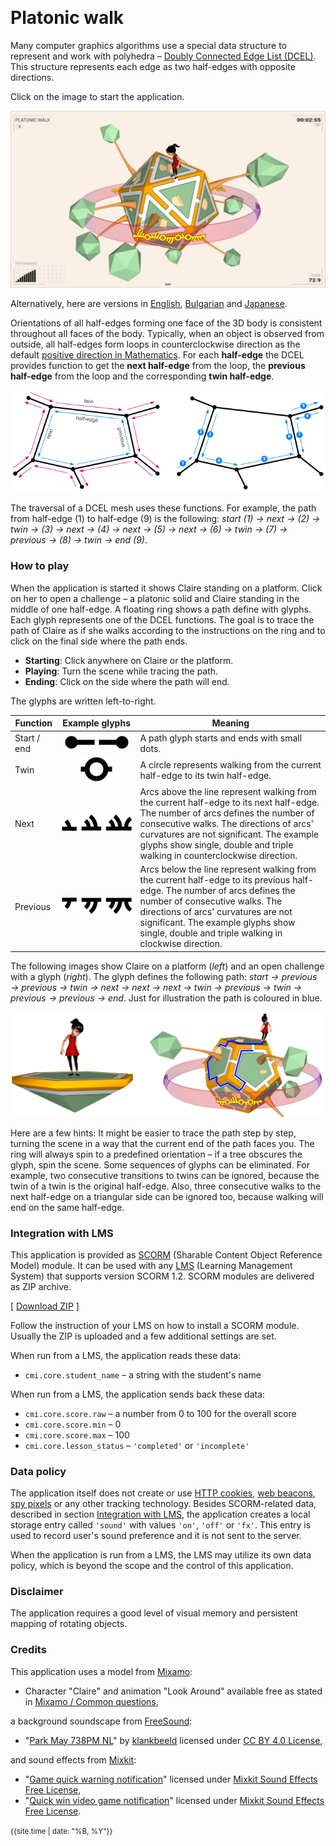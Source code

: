 &nbsp;
# Platonic walk

Many computer graphics algorithms use a special data structure to represent and work with polyhedra &ndash; [Doubly Connected Edge List (DCEL)](https://en.wikipedia.org/wiki/Doubly_connected_edge_list). This structure represents each edge as two half-edges with opposite directions.  

Click on the image to start the application.

[<img src="docs/snapshot.jpg">](platonic-walk.html)

Alternatively, here are versions in [English](platonic-walk.html?lang=en), [Bulgarian](platonic-walk.html?lang=bg) and [Japanese](platonic-walk.html?lang=jp).

Orientations of all half-edges forming one face of the 3D body is consistent throughout all faces of the body. Typically, when an object is observed from outside, all half-edges form loops in counterclockwise direction as the default [positive direction in Mathematics](https://en.wikipedia.org/wiki/Clockwise#Mathematics). For each **half-edge** the DCEL provides function to get the **next half-edge** from the loop, the **previous half-edge** from the loop and the corresponding **twin half-edge**.

<img src="docs/dcel.png">

The traversal of a DCEL mesh uses these functions. For example, the path from half-edge (1) to half-edge (9) is the following:
*start (1) &rarr; next &rarr; (2) &rarr; twin &rarr; (3) &rarr; next &rarr; (4) &rarr; next &rarr; (5) &rarr; next &rarr; (6) &rarr; twin &rarr; (7) &rarr; previous &rarr; (8) &rarr; twin &rarr; end (9)*.


### How to play

When the application is started it shows Claire standing on a platform. Click on her to open a challenge &ndash; a platonic solid and Claire standing in the middle of one half-edge. A floating ring shows a path define with glyphs. Each glyph represents one of the DCEL functions. The goal is to trace the path of Claire as if she walks according to the instructions on the ring and to click on the final side where the path ends.

- **Starting**: Click anywhere on Claire or the platform.
- **Playing**:  Turn the scene while tracing the path.
- **Ending**: Click on the side where the path will end.

The glyphs are written left-to-right. 

| Function | Example&nbsp;glyphs | Meaning |
| --- | :-: | --- |
| Start / end | <img src="docs/glyph-beg-end.png"> | A path glyph starts and ends with small dots. |
| Twin  | <img src="docs/glyph-twin.png"> | A circle represents walking from the current half-edge to its twin half-edge. |
| Next  | <img src="docs/glyph-next.png"> | Arcs above the line represent walking from the current half-edge to its next half-edge. The number of arcs defines the number of consecutive walks. The directions of arcs' curvatures are not significant. The example glyphs show single, double and triple walking in counterclockwise direction. |
| Previous  | <img src="docs/glyph-previous.png"> | Arcs below the line represent walking from the current half-edge to its previous half-edge. The number of arcs defines the number of consecutive walks. The directions of arcs' curvatures are not significant. The example glyphs show single, double and triple walking in clockwise direction. |

The following images show Claire on a platform (*left*) and an open challenge with a glyph (*right*). The glyph defines the following path:  *start &rarr; previous &rarr; previous &rarr; twin &rarr; next &rarr; next &rarr; next &rarr; twin &rarr; previous &rarr; twin &rarr; previous &rarr; previous &rarr; end*. Just for illustration the path is coloured in blue.

<img src="docs/claire.jpg">

Here are a few hints: It might be easier to trace the path step by step, turning the scene in a way that the current end of the path faces you. The ring will always spin to a predefined orientation &ndash; if a tree obscures the glyph, spin the scene. Some sequences of glyphs can be eliminated. For example, two consecutive transitions to twins can be ignored, because the twin of a twin is the original half-edge. Also, three consecutive walks to the next half-edge on a triangular side can be ignored too, because walking will end on the same half-edge.



### Integration with LMS

This application is provided as [SCORM](https://scorm.com/scorm-explained/one-minute-scorm-overview/) (Sharable Content Object Reference Model) module. It can be used with any [LMS](https://en.wikipedia.org/wiki/Learning_management_system) (Learning Management System) that supports version SCORM 1.2. SCORM modules are delivered as ZIP archive.

[ [Download ZIP](../../bin/platonic-walk.zip) ]

Follow the instruction of your LMS on how to install a SCORM module. Usually the ZIP is uploaded and a few additional settings are set.

When run from a LMS, the application reads these data:
- `cmi.core.student_name` &ndash; a string with the student's name

When run from a LMS, the application sends back these data:

- `cmi.core.score.raw` &ndash; a number from 0 to 100 for the overall score
- `cmi.core.score.min` &ndash; 0
- `cmi.core.score.max` &ndash; 100
- `cmi.core.lesson_status` &ndash; `'completed'` or `'incomplete'`

### Data policy

The application itself does not create or use [HTTP cookies](https://developer.mozilla.org/en-US/docs/Web/HTTP/Cookies), [web beacons](https://en.wikipedia.org/wiki/Web_beacon), [spy pixels](https://en.wikipedia.org/wiki/Spy_pixel) or any other tracking technology. Besides SCORM-related data, described in section [Integration with LMS](#integration-with-lms), the application creates a local storage entry called `'sound'` with values `'on'`, `'off'` or `'fx'`. This entry is used to record user's sound preference and it is not sent to the server.

When the application is run from a LMS, the LMS may utilize its own data policy, which is beyond the scope and the control of this application.

### Disclaimer

The application requires a good level of visual memory and persistent mapping of rotating objects.

### Credits

This application uses a model from [Mixamo](https://www.mixamo.com):

- Character "Claire" and animation "Look Around" available free as stated in [Mixamo / Common questions](https://helpx.adobe.com/creative-cloud/faq/mixamo-faq.html),

a background soundscape from [FreeSound](https://freesound.org):

- "[Park May 738PM NL](https://freesound.org/people/klankbeeld/sounds/609329/)" by [klankbeeld](https://freesound.org/people/klankbeeld/) licensed under [CC BY 4.0 License](https://creativecommons.org/licenses/by/4.0/),

and sound effects from [Mixkit](https://mixkit.co/):

- "[Game quick warning notification](https://mixkit.co/free-sound-effects/click/)" licensed under [Mixkit Sound Effects Free License](https://mixkit.co/license/#sfxFree),
- "[Quick win video game notification](https://mixkit.co/free-sound-effects/click/)" licensed under [Mixkit Sound Effects Free License](https://mixkit.co/license/#sfxFree).


	
<small>{{site.time | date: "%B, %Y"}}</small>